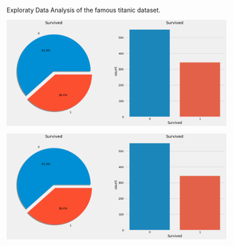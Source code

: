 Exploraty Data Analysis of the famous titanic dataset.

![](images/Figure%202021-09-04%20111407%20(0).png)

<img src="images/Figure%202021-09-04%20111407%20(0).png" width="512">